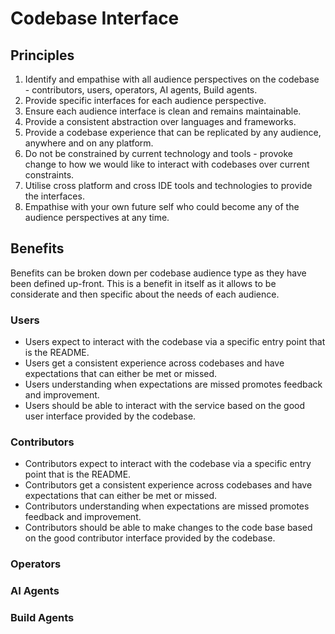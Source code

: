# Codebase Interface

## Principles

1. Identify and empathise with all audience perspectives on the codebase - contributors, users, operators, AI agents, Build agents.
2. Provide specific interfaces for each audience perspective.
3. Ensure each audience interface is clean and remains maintainable.
4. Provide a consistent abstraction over languages and frameworks.
5. Provide a codebase experience that can be replicated by any audience, anywhere and on any platform.
6. Do not be constrained by current technology and tools - provoke change to how we would like to interact with codebases over current constraints.
7. Utilise cross platform and cross IDE tools and technologies to provide the interfaces.
8. Empathise with your own future self who could become any of the audience perspectives at any time.

## Benefits

Benefits can be broken down per codebase audience type as they have been defined up-front. This is a benefit in itself as it allows to be considerate and then specific about the needs of each audience.

### Users

- Users expect to interact with the codebase via a specific entry point that is the README.
- Users get a consistent experience across codebases and have expectations that can either be met or missed.
- Users understanding when expectations are missed promotes feedback and improvement.
- Users should be able to interact with the service based on the good user interface provided by the codebase.

### Contributors

- Contributors expect to interact with the codebase via a specific entry point that is the README.
- Contributors get a consistent experience across codebases and have expectations that can either be met or missed.
- Contributors understanding when expectations are missed promotes feedback and improvement.
- Contributors should be able to make changes to the code base based on the good contributor interface provided by the codebase.

### Operators

### AI Agents

### Build Agents

